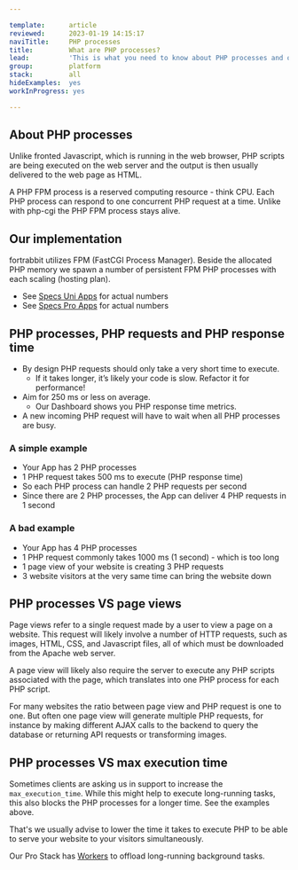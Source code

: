 ```yaml
---

template:      article
reviewed:      2023-01-19 14:15:17
naviTitle:     PHP processes
title:         What are PHP processes?
lead:          'This is what you need to know about PHP processes and our implementation.'
group:         platform
stack:         all
hideExamples:  yes
workInProgress: yes

---
```


## About PHP processes

Unlike fronted Javascript, which is running in the web browser, PHP scripts are being executed on the web server and the output is then usually delivered to the web page as HTML.

A PHP FPM process is a reserved computing resource - think CPU. Each PHP process can respond to one concurrent PHP request at a time. Unlike with php-cgi the PHP FPM process stays alive.

## Our implementation

fortrabbit utilizes FPM (FastCGI Process Manager). Beside the allocated PHP memory we spawn a number of persistent FPM PHP processes with each scaling (hosting plan).

- See [Specs Uni Apps](https://www.fortrabbit.com/specs) for actual numbers
- See [Specs Pro Apps](https://www.fortrabbit.com/specs-pro) for actual numbers

## PHP processes, PHP requests and PHP response time

- By design PHP requests should only take a very short time to execute.
  - If it takes longer, it’s likely your code is slow. Refactor it for performance!
- Aim for 250 ms or less on average.
  - Our Dashboard shows you PHP response time metrics.
- A new incoming PHP request will have to wait when all PHP processes are busy.

### A simple example

- Your App has 2 PHP processes
- 1 PHP request takes 500 ms to execute (PHP response time)
- So each PHP process can handle 2 PHP requests per second
- Since there are 2 PHP processes, the App can deliver 4 PHP requests in 1 second

### A bad example

- Your App has 4 PHP processes
- 1 PHP request commonly takes 1000 ms (1 second) - which is too long
- 1 page view of your website is creating 3 PHP requests
- 3 website visitors at the very same time can bring the website down

## PHP processes VS page views

Page views refer to a single request made by a user to view a page on a website. This request will likely involve a number of HTTP requests, such as images, HTML, CSS, and Javascript files, all of which must be downloaded from the Apache web server. 

A page view will likely also require the server to execute any PHP scripts associated with the page, which translates into one PHP process for each PHP script.

For many websites the ratio between page view and PHP request is one to one. But often one page view will generate multiple PHP requests, for instance by making different AJAX calls to the backend to query the database or returning API requests or transforming images.

## PHP processes VS max execution time

Sometimes clients are asking us in support to increase the `max_execution_time`. While this might help to execute long-running tasks, this also blocks the PHP processes for a longer time. See the examples above.

That's we usually advise to lower the time it takes to execute PHP to be able to serve your website to your visitors simultaneously.

Our Pro Stack has [Workers](/workers) to offload long-running background tasks.
